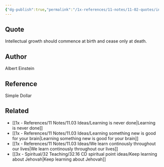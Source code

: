 ```yaml
---
{"dg-publish":true,"permalink":"/1x-references/11-notes/11-02-quotes/intellectual-growth-should-commence-at-birth-and-cease-only-at-death-albert-einstein/","title":"Intellectual growth should commence at birth and cease only at death - Albert Einstein","created":"2023-08-25T20:02:19.931+03:00","updated":"2024-02-14T20:18:41.761+03:00"}
---
```



## Quote
Intellectual growth should commence at birth and cease only at death.

## Author
Albert Einstein

## Reference
Simple Dollar

## Related
- [[1x - References/11 Notes/11.03 Ideas/Learning is never done\|Learning is never done]]
- [[1x - References/11 Notes/11.03 Ideas/Learning something new is good for your brain\|Learning something new is good for your brain]]
- [[1x - References/11 Notes/11.03 Ideas/We learn continously throughout our lives\|We learn continously throughout our lives]]
- [[3x - Spiritual/32 Teaching/32.16 CD spiritual point ideas/Keep learning about Jehovah\|Keep learning about Jehovah]]